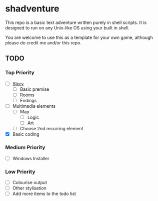 # shadventure

This repo is a basic text adventure written purely in shell scripts. It is designed to run on any Unix-like OS using your built in shell. 

You are welcome to use this as a template for your own game, although please do credit me and/or this repo.


## TODO

### Top Priority

- [ ] [Story](./story.md)
  - [ ] Basic premise
  - [ ] Rooms
  - [ ] Endings
- [ ] Multimedia elements
  - [ ] Map
    - [ ] Logic
    - [ ] Art
  - [ ] Choose 2nd recurring element
- [x] Basic coding

### Medium Priority

- [ ] Windows Installer

### Low Priority

* [ ] Colourise output
* [ ] Other stylisation
* [ ] Add more items to the todo list
